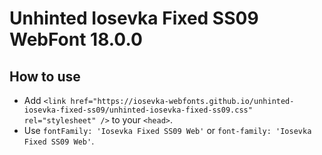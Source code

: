 # Unhinted Iosevka Fixed SS09 WebFont 18.0.0

## How to use

- Add `<link href="https://iosevka-webfonts.github.io/unhinted-iosevka-fixed-ss09/unhinted-iosevka-fixed-ss09.css" rel="stylesheet" />` to your `<head>`.
- Use `fontFamily: 'Iosevka Fixed SS09 Web'` or `font-family: 'Iosevka Fixed SS09 Web'`.

